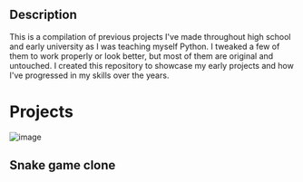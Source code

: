 ## Description
This is a compilation of previous projects I've made throughout high school and early university as I was teaching myself Python. I tweaked a few of them to work properly or look better, but most of them are original and untouched. I created this repository to showcase my early projects and how I've progressed in my skills over the years. 

# Projects 
![image](https://github.com/user-attachments/assets/0c71907d-c6a3-4c9b-b199-ab5648804a08)

## Snake game clone

